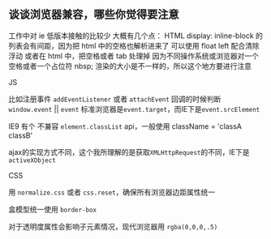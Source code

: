## 谈谈浏览器兼容，哪些你觉得要注意

工作中对 ie 低版本接触的比较少
大概有几个点：
HTML
display: inline-block 的列表会有间距，因为把 html 中的空格也解析进来了
可以使用 float left 配合清除浮动
或者在 html 中，把空格或者 tab 处理掉
因为不同操作系统或浏览器对一个空格或者一个占位符 nbsp; 渲染的大小是不一样的，所以这个地方要进行注意

JS

比如注册事件
`addEventListener` 或者 `attachEvent`
回调的时候判断` window.event` || `event`
标准浏览器是`event.target`，而IE下是`event.srcElement`

IE9 有个 不兼容 `element.classList` api，一般使用 className = 'classA classB'

ajax的实现方式不同，这个我所理解的是获取`XMLHttpRequest`的不同，IE下是 `activeXObject`

CSS

用 `normalize.css` 或者 `css.reset`，确保所有浏览器边距属性统一

盒模型统一使用 `border-box`

对于透明度属性会影响子元素情况，现代浏览器用 `rgba(0,0,0,.5)`